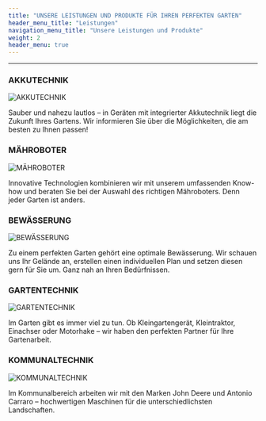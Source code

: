 ```yaml
---
title: "UNSERE LEISTUNGEN UND PRODUKTE FÜR IHREN PERFEKTEN GARTEN"
header_menu_title: "Leistungen"
navigation_menu_title: "Unsere Leistungen und Produkte"
weight: 2
header_menu: true
---
```


<!-- Feature notice: This section displays options to customize title:

- has a normal section title (`title` = "The Services I Offer"),
- custom welcome screen title (`header_menu_title` = "Services"),
- custom navigation menu title (`navigation_menu_title` = "My Services").

That is the important part, right? You want to know what I can do for you. This is why I put this right up there into the header menu of the website. -->

---

### AKKUTECHNIK

![AKKUTECHNIK](images/Akkutechnik_Kachel_300x300.jpg)

Sauber und nahezu lautlos – in Geräten mit integrierter Akkutechnik liegt die Zukunft Ihres Gartens. Wir informieren Sie über die Möglichkeiten, die am besten zu Ihnen passen!

### MÄHROBOTER

![MÄHROBOTER](images/Maehroboter_Kachel_300x300.jpg)

Innovative Technologien kombinieren wir mit unserem umfassenden Know-how und beraten Sie bei der Auswahl des richtigen Mähroboters. Denn jeder Garten ist anders.

### BEWÄSSERUNG

![BEWÄSSERUNG](images/Bewaesserung_Kachel_300x300.jpg)

Zu einem perfekten Garten gehört eine optimale Bewässerung. Wir schauen uns Ihr Gelände an, erstellen einen individuellen Plan und setzen diesen gern für Sie um. Ganz nah an Ihren Bedürfnissen.

### GARTENTECHNIK

![GARTENTECHNIK](images/Gartentechnik_Kachel_300x300.jpg)

Im Garten gibt es immer viel zu tun. Ob Kleingartengerät, Kleintraktor, Einachser oder Motorhake – wir haben den perfekten Partner für Ihre Gartenarbeit.

### KOMMUNALTECHNIK

![KOMMUNALTECHNIK](images/Kommunaltechnik_Kachel_300x300.jpg)

Im Kommunalbereich arbeiten wir mit den Marken John Deere und Antonio Carraro – hochwertigen Maschinen für die unterschiedlichsten Landschaften.
